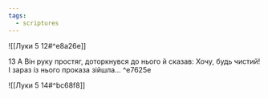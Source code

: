 ```yaml
---
tags:
  - scriptures
---
```


![[Луки 5 12#^e8a26e]]

13 А Він руку простяг, доторкнувся до нього й сказав: Хочу, будь чистий! І зараз із нього проказа зійшла... ^e7625e

![[Луки 5 14#^bc68f8]]